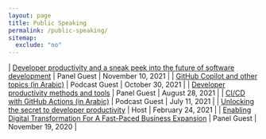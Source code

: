 ```yaml
---
layout: page
title: Public Speaking
permalink: /public-speaking/
sitemap:
  exclude: "no"
---
```


| [Developer productivity and a sneak peek into the future of software development](https://slackcommunity.com/events/details/slack-amsterdam-presents-developer-productivity-and-a-sneak-peek-into-the-future-of-software-development/) | Panel Guest   | November 10, 2021 |
| [GitHub Copilot and other topics (in Arabic)](https://www.youtube.com/watch?v=MqLfkH9ehjQ)                                                                                                                                             | Podcast Guest | October 30, 2021  |
| [Developer productivity methods and tools](https://jobstack.talentsarena.net/)                                                                                                                                                         | Panel Guest   | August 28, 2021   |
| [CI/CD with GitHub Actions (in Arabic)](https://www.youtube.com/watch?v=CYj3eoQu1FM)                                                                                                                                                   | Podcast Guest | July 11, 2021     |
| [Unlocking the secret to developer productivity](https://infocus.github.com/sessions/unlocking-the-secret-to-developer-productivity/)                                                                                                  | Host          | February 24, 2021 |
| [Enabling Digital Transformation For A Fast-Paced Business Expansion](https://berytech.org/events/euro-med-scale-up-innovation-day/)                                                                                                   | Panel Guest   | November 19, 2020 |
